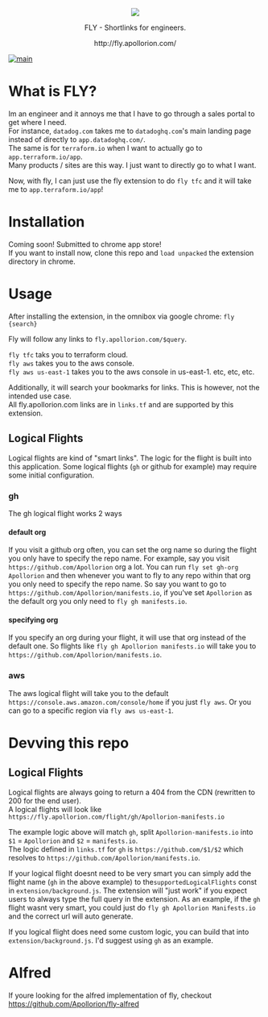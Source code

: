 <p align="center">
   <img src="https://github.com/Apollorion/fly/blob/main/extension/img.png?raw=true">
</p>
<p align="center">FLY - Shortlinks for engineers.</p>
<p align="center">http://fly.apollorion.com/</p>

[![main](https://github.com/Apollorion/fly/actions/workflows/main.yml/badge.svg)](https://github.com/Apollorion/fly/actions/workflows/main.yml)

# What is FLY?
Im an engineer and it annoys me that I have to go through a sales portal to get where I need.  
For instance, `datadog.com` takes me to `datadoghq.com`'s main landing page instead of directly to `app.datadoghq.com/`.  
The same is for `terraform.io` when I want to actually go to `app.terraform.io/app`.  
Many products / sites are this way. I just want to directly go to what I want.

Now, with fly, I can just use the fly extension to do `fly tfc` and it will take me to `app.terraform.io/app`!

# Installation

Coming soon! Submitted to chrome app store!  
If you want to install now, clone this repo and `load unpacked` the extension directory in chrome.


# Usage
After installing the extension, in the omnibox via google chrome: `fly {search}`

Fly will follow any links to `fly.apollorion.com/$query`.

`fly tfc` taks you to terraform cloud.  
`fly aws` takes you to the aws console.  
`fly aws us-east-1` takes you to the aws console in us-east-1.
etc, etc, etc.

Additionally, it will search your bookmarks for links. This is however, not the intended use case.  
All fly.apollorion.com links are in `links.tf` and are supported by this extension.  

## Logical Flights
Logical flights are kind of "smart links". The logic for the flight is built into this application.
Some logical flights (`gh` or github for example) may require some initial configuration.

### gh
The gh logical flight works 2 ways
#### default org
If you visit a github org often, you can set the org name so during the flight you only have to specify the repo name.
For example, say you visit `https://github.com/Apollorion` org a lot.
You can run `fly set gh-org Apollorion` and then whenever you want to fly to any repo within that org you only need to specify the repo name.
So say you want to go to `https://github.com/Apollorion/manifests.io`, if you've set `Apollorion` as the default org you only need to `fly gh manifests.io`.
#### specifying org
If you specify an org during your flight, it will use that org instead of the default one.
So flights like `fly gh Apollorion manifests.io` will take you to `https://github.com/Apollorion/manifests.io`.

### aws
The aws logical flight will take you to the default `https://console.aws.amazon.com/console/home` if you just `fly aws`.
Or you can go to a specific region via `fly aws us-east-1`.

# Devving this repo

## Logical Flights
Logical flights are always going to return a 404 from the CDN (rewritten to 200 for the end user).  
A logical flights will look like `https://fly.apollorion.com/flight/gh/Apollorion-manifests.io`

The example logic above will match `gh`, split `Apollorion-manifests.io` into `$1` = `Apollorion` and `$2` = `manifests.io`.  
The logic defined in `links.tf` for `gh` is `https://github.com/$1/$2` which resolves to `https://github.com/Apollorion/manifests.io`.

If your logical flight doesnt need to be very smart you can simply add the flight name (`gh` in the above example) to the`supportedLogicalFlights` const in `extension/background.js`.
The extension will "just work" if you expect users to always type the full query in the extension.
As an example, if the `gh` flight wasnt very smart, you could just do `fly gh Apollorion Manifests.io` and the correct url will auto generate.

If you logical flight does need some custom logic, you can build that into `extension/background.js`. I'd suggest using `gh` as an example.


# Alfred
If youre looking for the alfred implementation of fly, checkout https://github.com/Apollorion/fly-alfred
